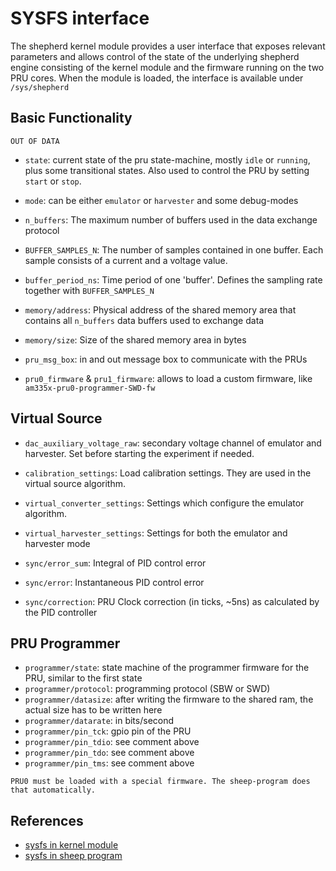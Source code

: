 # SYSFS interface

The shepherd kernel module provides a user interface that exposes relevant parameters and allows control of the state of the underlying shepherd engine consisting of the kernel module and the firmware running on the two PRU cores. When the module is loaded, the interface is available under `/sys/shepherd`

## Basic Functionality

```{caution}
OUT OF DATA
```

- `state`: current state of the pru state-machine, mostly `idle` or `running`, plus some transitional states. Also used to control the PRU by setting `start` or `stop`.
- `mode`: can be either `emulator` or `harvester` and some debug-modes
- `n_buffers`: The maximum number of buffers used in the data exchange protocol
- `BUFFER_SAMPLES_N`: The number of samples contained in one buffer. Each sample consists of a current and a voltage value.
- `buffer_period_ns`: Time period of one 'buffer'. Defines the sampling rate together with `BUFFER_SAMPLES_N`
- `memory/address`: Physical address of the shared memory area that contains all `n_buffers` data buffers used to exchange data
- `memory/size`: Size of the shared memory area in bytes
- `pru_msg_box`: in and out message box to communicate with the PRUs

- `pru0_firmware` & `pru1_firmware`: allows to load a custom firmware, like `am335x-pru0-programmer-SWD-fw`

## Virtual Source

- `dac_auxiliary_voltage_raw`: secondary voltage channel of emulator and harvester. Set before starting the experiment if needed.
- `calibration_settings`: Load calibration settings. They are used in the virtual source algorithm.
- `virtual_converter_settings`: Settings which configure the emulator algorithm.
- `virtual_harvester_settings`: Settings for both the emulator and harvester mode

- `sync/error_sum`: Integral of PID control error
- `sync/error`: Instantaneous PID control error
- `sync/correction`: PRU Clock correction (in ticks, ~5ns) as calculated by the PID controller

## PRU Programmer

- `programmer/state`: state machine of the programmer firmware for the PRU, similar to the first state
- `programmer/protocol`: programming protocol (SBW or SWD)
- `programmer/datasize`: after writing the firmware to the shared ram, the actual size has to be written here
- `programmer/datarate`: in bits/second
- `programmer/pin_tck`: gpio pin of the PRU
- `programmer/pin_tdio`: see comment above
- `programmer/pin_tdo`: see comment above
- `programmer/pin_tms`: see comment above

```{note}
PRU0 must be loaded with a special firmware. The sheep-program does that automatically.
```

## References

- [sysfs in kernel module](https://github.com/orgua/shepherd/blob/main/software/kernel-module/src/sysfs_interface.c)
- [sysfs in sheep program](https://github.com/orgua/shepherd/blob/main/software/python-package/shepherd_sheep/sysfs_interface.py)
